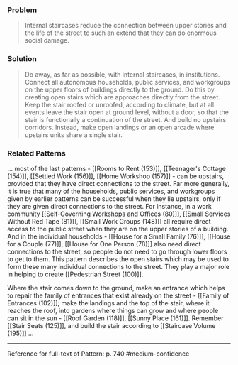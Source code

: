 ### Problem
>Internal staircases reduce the connection between upper stories and the life of the street to such an extend that they can do enormous social damage.

### Solution
>Do away, as far as possible, with internal staircases, in institutions. Connect all autonomous households, public services, and workgroups on the upper floors of buildings directly to the ground. Do this by creating open stairs which are approaches directly from the street. Keep the stair roofed or unroofed, according to climate, but at all events leave the stair open at ground level, without a door, so that the stair is functionally a continuation of the street. And build no upstairs corridors. Instead, make open landings or an open arcade where upstairs units share a single stair.

### Related Patterns
... most of the last patterns - [[Rooms to Rent (153)]], [[Teenager's Cottage (154)]], [[Settled Work (156)]], [[Home Workshop (157)]] - can be upstairs, provided that they have direct connections to the street. Far more generally, it is true that many of the households, public services, and workgroups given by earlier patterns can be successful when they lie upstairs, only if they are given direct connections to the street. For instance, in a work community [[Self-Governing Workshops and Offices (80)]], [[Small Services Without Red Tape (81)]], [[Small Work Groups (148)]] all require direct access to the public street when they are on the upper stories of a building. And in the individual households - [[House for a Small Family (76)]], [[House for a Couple (77)]], [[House for One Person (78)]] also need direct connections to the street, so people do not need to go through lower floors to get to them. This pattern describes the open stairs which may be used to form these many individual connections to the street. They play a major role in helping to create [[Pedestrian Street (100)]].

Where the stair comes down to the ground, make an entrance which helps to repair the family of entrances that exist already on the street - [[Family of Entrances (102)]]; make the landings and the top of the stair, where it reaches the roof, into gardens where things can grow and where people can sit in the sun - [[Roof Garden (118)]], [[Sunny Place (161)]]. Remember [[Stair Seats (125)]], and build the stair according to [[Staircase Volume (195)]] ...

---
Reference for full-text of Pattern: p. 740 #medium-confidence 